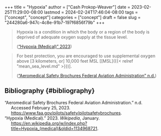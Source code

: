 +++
title = "Hypoxia"
author = ["Cash Prokop-Weaver"]
date = 2023-02-25T11:29:00-08:00
lastmod = 2024-02-24T17:46:04-08:00
tags = ["concept", "concept"]
categories = ["concept"]
draft = false
slug = "244280a6-947c-4c8e-91b7-197f6856f79b"
+++

> Hypoxia is a condition in which the body or a region of the body is deprived of adequate oxygen supply at the tissue level.
>
> (<a href="#citeproc_bib_item_2">“Hypoxia (Medical)” 2023</a>)

<!--quoteend-->

> For best protection, you are encouraged to use supplemental oxygen above [3 kilometers, or] 10,000 feet MSL [[MSL]({{< relref "mean_sea_level.md" >}})].
>
> (<a href="#citeproc_bib_item_1">“Aeromedical Safety Brochures Federal Aviation Administration” n.d.</a>)


## Bibliography {#bibliography}

<style>.csl-entry{text-indent: -1.5em; margin-left: 1.5em;}</style><div class="csl-bib-body">
  <div class="csl-entry"><a id="citeproc_bib_item_1"></a>“Aeromedical Safety Brochures Federal Aviation Administration.” n.d. Accessed February 25, 2023. <a href="https://www.faa.gov/pilots/safety/pilotsafetybrochures">https://www.faa.gov/pilots/safety/pilotsafetybrochures</a>.</div>
  <div class="csl-entry"><a id="citeproc_bib_item_2"></a>“Hypoxia (Medical).” 2023. <i>Wikipedia</i>, January. <a href="https://en.wikipedia.org/w/index.php?title=Hypoxia_(medical)&oldid=1134968721">https://en.wikipedia.org/w/index.php?title=Hypoxia_(medical)&#38;oldid=1134968721</a>.</div>
</div>
